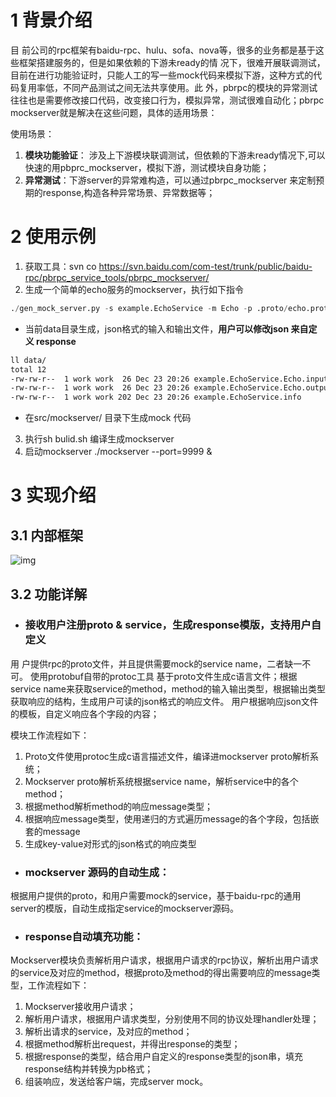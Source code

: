 # 1 背景介绍

目 前公司的rpc框架有baidu-rpc、hulu、sofa、nova等，很多的业务都是基于这些框架搭建服务的，但是如果依赖的下游未ready的情 况下，很难开展联调测试，目前在进行功能验证时，只能人工的写一些mock代码来模拟下游，这种方式的代码复用率低，不同产品测试之间无法共享使用。此 外，pbrpc的模块的异常测试往往也是需要修改接口代码，改变接口行为，模拟异常，测试很难自动化；pbrpc mockserver就是解决在这些问题，具体的适用场景：

使用场景：

1. **模块功能验证**： 涉及上下游模块联调测试，但依赖的下游未ready情况下,可以快速的用pbprc_mockserver，模拟下游，测试模块自身功能；
2. **异常测试**：下游server的异常难构造，可以通过pbrpc_mockserver 来定制预期的response,构造各种异常场景、异常数据等；



# 2 使用示例

1. 获取工具：svn co  <https://svn.baidu.com/com-test/trunk/public/baidu-rpc/pbrpc_service_tools/pbrpc_mockserver/>
2. 生成一个简单的echo服务的mockserver，执行如下指令
```python
./gen_mock_server.py -s example.EchoService -m Echo -p .proto/echo.proto
```
- 当前data目录生成，json格式的输入和输出文件，**用户可以修改json 来自定义 response** 
```bash
ll data/
total 12
-rw-rw-r--  1 work work  26 Dec 23 20:26 example.EchoService.Echo.input.json
-rw-rw-r--  1 work work  26 Dec 23 20:26 example.EchoService.Echo.output.json
-rw-rw-r--  1 work work 202 Dec 23 20:26 example.EchoService.info
```

-  在src/mockserver/ 目录下生成mock 代码

3. 执行sh bulid.sh 编译生成mockserver
4. 启动mockserver   ./mockserver --port=9999  &

# 3 实现介绍

## 3.1 内部框架

![img](http://wiki.baidu.com/download/attachments/105293828/image2014-12-22%2019%3A53%3A41.png?version=1&modificationDate=1433828648000&api=v2)

## 3.2 功能详解

- ### 接收用户注册proto & service，生成response模版，支持用户自定义

用 户提供rpc的proto文件，并且提供需要mock的service name，二者缺一不可。 使用protobuf自带的protoc工具 基于proto文件生成c语言文件；根据service name来获取service的method，method的输入输出类型，根据输出类型获取响应的结构，生成用户可读的json格式的响应文件。 用户根据响应json文件的模板，自定义响应各个字段的内容；

模块工作流程如下：

1. Proto文件使用protoc生成c语言描述文件，编译进mockserver proto解析系统；
2. Mockserver proto解析系统根据service name，解析service中的各个method；
3. 根据method解析method的响应message类型；
4. 根据响应message类型，使用递归的方式遍历message的各个字段，包括嵌套的message
5. 生成key-value对形式的json格式的响应类型

- ### mockserver 源码的自动生成：

根据用户提供的proto，和用户需要mock的service，基于baidu-rpc的通用server的模版，自动生成指定service的mockserver源码。

- ### response自动填充功能：

Mockserver模块负责解析用户请求，根据用户请求的rpc协议，解析出用户请求的service及对应的method，根据proto及method的得出需要响应的message类型，工作流程如下：

1. Mockserver接收用户请求；
2. 解析用户请求，根据用户请求类型，分别使用不同的协议处理handler处理；
3. 解析出请求的service，及对应的method；
4. 根据method解析出request，并得出response的类型；
5. 根据response的类型，结合用户自定义的response类型的json串，填充response结构并转换为pb格式；
6. 组装响应，发送给客户端，完成server mock。